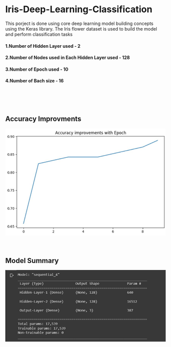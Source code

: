 # Iris-Deep-Learning-Classification
This porject is done using core deep learning model building concepts using the Keras library. The Iris flower dataset is used to build the model and perform classification tasks

<h4>1.Number of Hidden Layer used - 2</h4>

<h4>2.Number of Nodes used in Each Hidden Layer used - 128</h4>

<h4>3.Number of Epoch used - 10</h4>

<h4>4.Number of Bach size - 16</h4>
<br>
<br>
<br> <h2> Accuracy Improvments</h2>
<img src="Screenshot (521).jpg">
<br>
<br>
<br> <h2>Model Summary</h2>
<img src="Screenshot (522).png">


